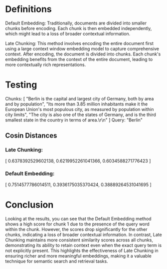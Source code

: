 # Definitions

Default Embedding: Traditionally, documents are divided into smaller chunks before encoding. Each chunk is then embedded independently, which might lead to a loss of broader contextual information.

Late Chunking: This method involves encoding the entire document first using a large context window embedding model to capture comprehensive context. After encoding, the document is divided into chunks. Each chunk's embedding benefits from the context of the entire document, leading to more contextually rich representations.

# Testing
Chunks: [
  "Berlin is the capital and largest city of Germany, both by area and by population",
  "Its more than 3.85 million inhabitants make it the European Union's most populous city, as measured by population within city limits",
  "The city is also one of the states of Germany, and is the third smallest state in the country in terms of area.\r\n"
]
Query: "Berlin"


## Cosin Distances

### Late Chunking:
[ 0.6378392529602138, 0.6219952261041366, 0.6034588271776423 ]

### Default Embedding:
[ 0.7514577786014511, 0.3936175035370424, 0.38889264531041695 ]

# Conclusion

Looking at the results, you can see that the Default Embedding method shows a high score for chunk 1 due to the presence of the query word within the chunk. However, the scores drop significantly for the other chunks, indicating a loss of broader contextual information. In contrast, Late Chunking maintains more consistent similarity scores across all chunks, demonstrating its ability to retain context even when the exact query term is not explicitly present. This highlights the effectiveness of Late Chunking in ensuring richer and more meaningful embeddings, making it a valuable technique for semantic search and retrieval tasks.